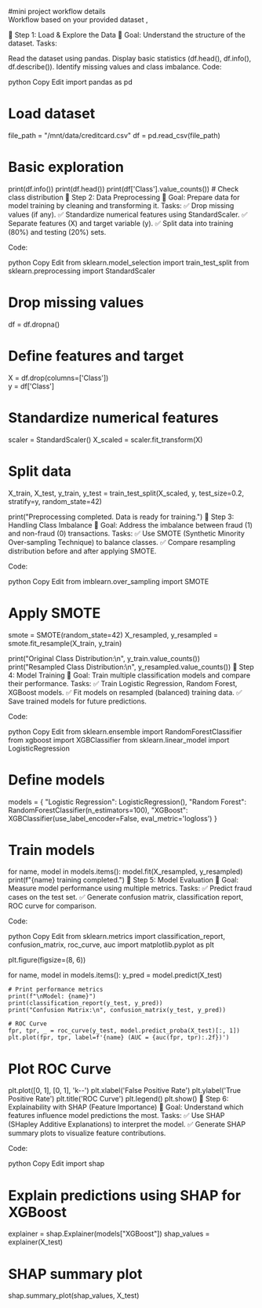 #mini project workflow details
<br>
Workflow based on your provided dataset , 

🔹 Step 1: Load & Explore the Data
📌 Goal: Understand the structure of the dataset.
Tasks:

Read the dataset using pandas.
Display basic statistics (df.head(), df.info(), df.describe()).
Identify missing values and class imbalance.
Code:

python
Copy
Edit
import pandas as pd

# Load dataset
file_path = "/mnt/data/creditcard.csv"
df = pd.read_csv(file_path)

# Basic exploration
print(df.info())
print(df.head())
print(df['Class'].value_counts())  # Check class distribution
🔹 Step 2: Data Preprocessing
📌 Goal: Prepare data for model training by cleaning and transforming it.
Tasks:
✅ Drop missing values (if any).
✅ Standardize numerical features using StandardScaler.
✅ Separate features (X) and target variable (y).
✅ Split data into training (80%) and testing (20%) sets.

Code:

python
Copy
Edit
from sklearn.model_selection import train_test_split
from sklearn.preprocessing import StandardScaler

# Drop missing values
df = df.dropna()

# Define features and target
X = df.drop(columns=['Class'])  
y = df['Class']  

# Standardize numerical features
scaler = StandardScaler()
X_scaled = scaler.fit_transform(X)

# Split data
X_train, X_test, y_train, y_test = train_test_split(X_scaled, y, test_size=0.2, stratify=y, random_state=42)

print("Preprocessing completed. Data is ready for training.")
🔹 Step 3: Handling Class Imbalance
📌 Goal: Address the imbalance between fraud (1) and non-fraud (0) transactions.
Tasks:
✅ Use SMOTE (Synthetic Minority Over-sampling Technique) to balance classes.
✅ Compare resampling distribution before and after applying SMOTE.

Code:

python
Copy
Edit
from imblearn.over_sampling import SMOTE

# Apply SMOTE
smote = SMOTE(random_state=42)
X_resampled, y_resampled = smote.fit_resample(X_train, y_train)

print("Original Class Distribution:\n", y_train.value_counts())
print("Resampled Class Distribution:\n", y_resampled.value_counts())
🔹 Step 4: Model Training
📌 Goal: Train multiple classification models and compare their performance.
Tasks:
✅ Train Logistic Regression, Random Forest, XGBoost models.
✅ Fit models on resampled (balanced) training data.
✅ Save trained models for future predictions.

Code:

python
Copy
Edit
from sklearn.ensemble import RandomForestClassifier
from xgboost import XGBClassifier
from sklearn.linear_model import LogisticRegression

# Define models
models = {
    "Logistic Regression": LogisticRegression(),
    "Random Forest": RandomForestClassifier(n_estimators=100),
    "XGBoost": XGBClassifier(use_label_encoder=False, eval_metric='logloss')
}

# Train models
for name, model in models.items():
    model.fit(X_resampled, y_resampled)
    print(f"{name} training completed.")
🔹 Step 5: Model Evaluation
📌 Goal: Measure model performance using multiple metrics.
Tasks:
✅ Predict fraud cases on the test set.
✅ Generate confusion matrix, classification report, ROC curve for comparison.

Code:

python
Copy
Edit
from sklearn.metrics import classification_report, confusion_matrix, roc_curve, auc
import matplotlib.pyplot as plt

plt.figure(figsize=(8, 6))

for name, model in models.items():
    y_pred = model.predict(X_test)
    
    # Print performance metrics
    print(f"\nModel: {name}")
    print(classification_report(y_test, y_pred))
    print("Confusion Matrix:\n", confusion_matrix(y_test, y_pred))
    
    # ROC Curve
    fpr, tpr, _ = roc_curve(y_test, model.predict_proba(X_test)[:, 1])
    plt.plot(fpr, tpr, label=f'{name} (AUC = {auc(fpr, tpr):.2f})')

# Plot ROC Curve
plt.plot([0, 1], [0, 1], 'k--')
plt.xlabel('False Positive Rate')
plt.ylabel('True Positive Rate')
plt.title('ROC Curve')
plt.legend()
plt.show()
🔹 Step 6: Explainability with SHAP (Feature Importance)
📌 Goal: Understand which features influence model predictions the most.
Tasks:
✅ Use SHAP (SHapley Additive Explanations) to interpret the model.
✅ Generate SHAP summary plots to visualize feature contributions.

Code:

python
Copy
Edit
import shap

# Explain predictions using SHAP for XGBoost
explainer = shap.Explainer(models["XGBoost"])
shap_values = explainer(X_test)

# SHAP summary plot
shap.summary_plot(shap_values, X_test)
